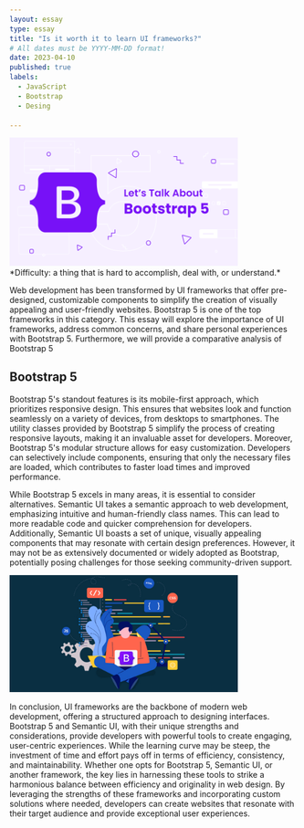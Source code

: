 ```yaml
---
layout: essay
type: essay
title: "Is it worth it to learn UI frameworks?"
# All dates must be YYYY-MM-DD format!
date: 2023-04-10
published: true
labels:
  - JavaScript
  - Bootstrap
  - Desing
 
---
```

<div class="text-center p-4">
  <img width="400px" class="rounded float-start pe-4" src="../essays/lets-talk-about-bootstrap.png">
</div>
*Difficulty: a thing that is hard to accomplish, deal with, or understand.*

Web development has been transformed by UI frameworks that offer pre-designed, customizable components to simplify the creation of visually appealing and user-friendly websites. Bootstrap 5 is one of the top frameworks in this category. This essay will explore the importance of UI frameworks, address common concerns, and share personal experiences with Bootstrap 5. Furthermore, we will provide a comparative analysis of Bootstrap 5

## Bootstrap 5

Bootstrap 5's standout features is its mobile-first approach, which prioritizes responsive design. This ensures that websites look and function seamlessly on a variety of devices, from desktops to smartphones. The utility classes provided by Bootstrap 5 simplify the process of creating responsive layouts, making it an invaluable asset for developers. Moreover, Bootstrap 5's modular structure allows for easy customization. Developers can selectively include components, ensuring that only the necessary files are loaded, which contributes to faster load times and improved performance.

While Bootstrap 5 excels in many areas, it is essential to consider alternatives. Semantic UI takes a semantic approach to web development, emphasizing intuitive and human-friendly class names. This can lead to more readable code and quicker comprehension for developers. Additionally, Semantic UI boasts a set of unique, visually appealing components that may resonate with certain design preferences. However, it may not be as extensively documented or widely adopted as Bootstrap, potentially posing challenges for those seeking community-driven support.

<div class="text-center p-4">
  <img width="400px" src="../essays/thinkbootstrap.jpg" class="img-thumbnail" >
</div>

In conclusion, UI frameworks are the backbone of modern web development, offering a structured approach to designing interfaces. Bootstrap 5 and Semantic UI, with their unique strengths and considerations, provide developers with powerful tools to create engaging, user-centric experiences. While the learning curve may be steep, the investment of time and effort pays off in terms of efficiency, consistency, and maintainability. Whether one opts for Bootstrap 5, Semantic UI, or another framework, the key lies in harnessing these tools to strike a harmonious balance between efficiency and originality in web design. By leveraging the strengths of these frameworks and incorporating custom solutions where needed, developers can create websites that resonate with their target audience and provide exceptional user experiences.

